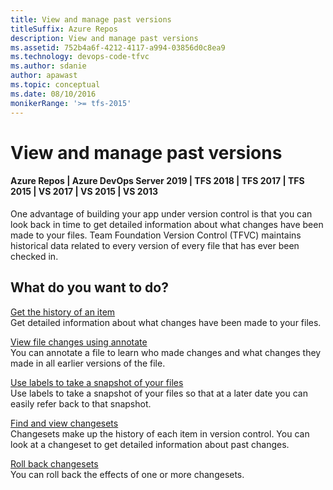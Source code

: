 ```yaml
---
title: View and manage past versions
titleSuffix: Azure Repos
description: View and manage past versions
ms.assetid: 752b4a6f-4212-4117-a994-03856d0c8ea9
ms.technology: devops-code-tfvc
ms.author: sdanie
author: apawast
ms.topic: conceptual
ms.date: 08/10/2016
monikerRange: '>= tfs-2015'
---
```



# View and manage past versions

#### Azure Repos | Azure DevOps Server 2019 | TFS 2018 | TFS 2017 | TFS 2015 | VS 2017 | VS 2015 | VS 2013

One advantage of building your app under version control is that you can look back in time to get detailed information about what changes have been made to your files. Team Foundation Version Control (TFVC) maintains historical data related to every version of every file that has ever been checked in.

## What do you want to do?

   [Get the history of an item](get-history-item.md)     
Get detailed information about what changes have been made to your files.

   [View file changes using annotate](view-file-changes-using-annotate.md)     
You can annotate a file to learn who made changes and what changes they made in all earlier versions of the file.

   [Use labels to take a snapshot of your files](use-labels-take-snapshot-your-files.md)     
Use labels to take a snapshot of your files so that at a later date you can easily refer back to that snapshot.

   [Find and view changesets](find-view-changesets.md)     
Changesets make up the history of each item in version control. You can look at a changeset to get detailed information about past changes.

   [Roll back changesets](roll-back-changesets.md)     
You can roll back the effects of one or more changesets.
